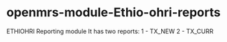 # openmrs-module-Ethio-ohri-reports
ETHIOHRI Reporting module
It has two reports:
  1 - TX_NEW
  2 - TX_CURR
